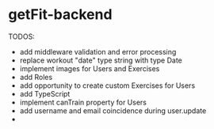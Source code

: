 # getFit-backend


TODOS:

* add middleware validation and error processing
* replace workout "date" type string with type Date
* implement images for Users and Exercises
* add Roles
* add opportunity to create custom Exercises for Users
* add TypeScript
* implement canTrain property for Users
* add username and email coincidence during user.update
* 
